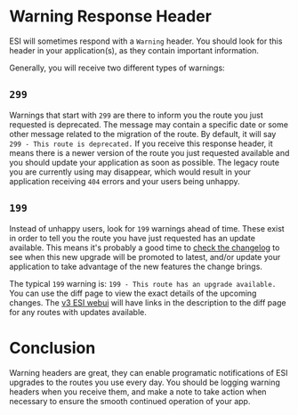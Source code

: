# Warning Response Header

ESI will sometimes respond with a `Warning` header. You should look for this header in your application(s), as they contain important information.

Generally, you will receive two different types of warnings:

## `299`

Warnings that start with `299` are there to inform you the route you just requested is deprecated. The message may contain a specific date or some other message related to the migration of the route. By default, it will say `299 - This route is deprecated.` If you receive this response header, it means there is a newer version of the route you just requested available and you should update your application as soon as possible. The legacy route you are currently using may disappear, which would result in your application receiving `404` errors and your users being unhappy.

## `199`

Instead of unhappy users, look for `199` warnings ahead of time. These exist in order to tell you the route you have just requested has an update available. This means it's probably a good time to [check the changelog](https://esi.github.io/esi-issues/changelog.html) to see when this new upgrade will be promoted to latest, and/or update your application to take advantage of the new features the change brings.

The typical `199` warning is: `199 - This route has an upgrade available.` You can use the diff page to view the exact details of the upcoming changes. The [v3 ESI webui](https://esi.evetech.net/ui/) will have links in the description to the diff page for any routes with updates available.

# Conclusion

Warning headers are great, they can enable programatic notifications of ESI upgrades to the routes you use every day. You should be logging warning headers when you receive them, and make a note to take action when necessary to ensure the smooth continued operation of your app.
